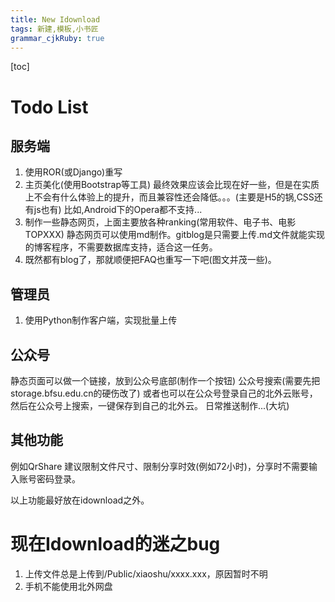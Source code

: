 ```yaml
---
title: New Idownload
tags: 新建,模板,小书匠
grammar_cjkRuby: true
---
```


[toc]

# Todo List

## 服务端

1. 使用ROR(或Django)重写
2. 主页美化(使用Bootstrap等工具)
最终效果应该会比现在好一些，但是在实质上不会有什么体验上的提升，而且兼容性还会降低。。。(主要是H5的锅,CSS还有js也有)
比如,Android下的Opera都不支持...
3. 制作一些静态网页，上面主要放各种ranking(常用软件、电子书、电影TOPXXX)
静态网页可以使用md制作。gitblog是只需要上传.md文件就能实现的博客程序，不需要数据库支持，适合这一任务。
4. 既然都有blog了，那就顺便把FAQ也重写一下吧(图文并茂一些)。

## 管理员

1. 使用Python制作客户端，实现批量上传

## 公众号

静态页面可以做一个链接，放到公众号底部(制作一个按钮)
公众号搜索(需要先把storage.bfsu.edu.cn的硬伤改了)
或者也可以在公众号登录自己的北外云账号，然后在公众号上搜索，一键保存到自己的北外云。
日常推送制作...(大坑)

## 其他功能

例如QrShare
建议限制文件尺寸、限制分享时效(例如72小时)，分享时不需要输入账号密码登录。

以上功能最好放在idownload之外。

# 现在Idownload的迷之bug

1. 上传文件总是上传到/Public/xiaoshu/xxxx.xxx，原因暂时不明
2. 手机不能使用北外网盘
